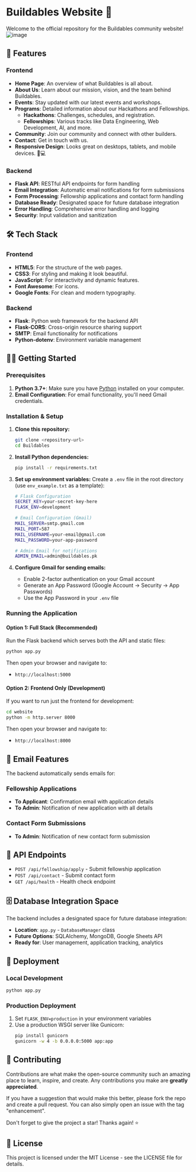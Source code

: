 # Buildables Website 🚀

Welcome to the official repository for the Buildables community website!
![image](https://github.com/user-attachments/assets/f161f6c1-0480-4a49-ac1f-7f30cf694d4f)

## 🌟 Features

### Frontend
-   **Home Page**: An overview of what Buildables is all about.
-   **About Us**: Learn about our mission, vision, and the team behind Buildables.
-   **Events**: Stay updated with our latest events and workshops.
-   **Programs**: Detailed information about our Hackathons and Fellowships.
    -   **Hackathons**: Challenges, schedules, and registration.
    -   **Fellowships**: Various tracks like Data Engineering, Web Development, AI, and more.
-   **Community**: Join our community and connect with other builders.
-   **Contact**: Get in touch with us.
-   **Responsive Design**: Looks great on desktops, tablets, and mobile devices. 📱💻

### Backend
-   **Flask API**: RESTful API endpoints for form handling
-   **Email Integration**: Automatic email notifications for form submissions
-   **Form Processing**: Fellowship applications and contact form handling
-   **Database Ready**: Designated space for future database integration
-   **Error Handling**: Comprehensive error handling and logging
-   **Security**: Input validation and sanitization

## 🛠️ Tech Stack

### Frontend
-   **HTML5**: For the structure of the web pages.
-   **CSS3**: For styling and making it look beautiful.
-   **JavaScript**: For interactivity and dynamic features.
-   **Font Awesome**: For icons.
-   **Google Fonts**: For clean and modern typography.

### Backend
-   **Flask**: Python web framework for the backend API
-   **Flask-CORS**: Cross-origin resource sharing support
-   **SMTP**: Email functionality for notifications
-   **Python-dotenv**: Environment variable management

## 🏃‍♂️ Getting Started

### Prerequisites

1.  **Python 3.7+**: Make sure you have [Python](https://www.python.org/downloads/) installed on your computer.
2.  **Email Configuration**: For email functionality, you'll need Gmail credentials.

### Installation & Setup

1.  **Clone this repository:**
    ```sh
    git clone <repository-url>
    cd Buildables
    ```

2.  **Install Python dependencies:**
    ```sh
    pip install -r requirements.txt
    ```

3.  **Set up environment variables:**
    Create a `.env` file in the root directory (use `env_example.txt` as a template):
    ```sh
    # Flask Configuration
    SECRET_KEY=your-secret-key-here
    FLASK_ENV=development

    # Email Configuration (Gmail)
    MAIL_SERVER=smtp.gmail.com
    MAIL_PORT=587
    MAIL_USERNAME=your-email@gmail.com
    MAIL_PASSWORD=your-app-password

    # Admin Email for notifications
    ADMIN_EMAIL=admin@buildables.pk
    ```

4.  **Configure Gmail for sending emails:**
    - Enable 2-factor authentication on your Gmail account
    - Generate an App Password (Google Account → Security → App Passwords)
    - Use the App Password in your `.env` file

### Running the Application

#### Option 1: Full Stack (Recommended)
Run the Flask backend which serves both the API and static files:

```sh
python app.py
```

Then open your browser and navigate to:
-   `http://localhost:5000`

#### Option 2: Frontend Only (Development)
If you want to run just the frontend for development:

```sh
cd website
python -m http.server 8000
```

Then open your browser and navigate to:
-   `http://localhost:8000`

## 📧 Email Features

The backend automatically sends emails for:

### Fellowship Applications
- **To Applicant**: Confirmation email with application details
- **To Admin**: Notification of new application with all details

### Contact Form Submissions
- **To Admin**: Notification of new contact form submission

## 🔧 API Endpoints

- `POST /api/fellowship/apply` - Submit fellowship application
- `POST /api/contact` - Submit contact form
- `GET /api/health` - Health check endpoint

## 🗄️ Database Integration Space

The backend includes a designated space for future database integration:

- **Location**: `app.py` - `DatabaseManager` class
- **Future Options**: SQLAlchemy, MongoDB, Google Sheets API
- **Ready for**: User management, application tracking, analytics

## 🚀 Deployment

### Local Development
```sh
python app.py
```

### Production Deployment
1. Set `FLASK_ENV=production` in your environment variables
2. Use a production WSGI server like Gunicorn:
   ```sh
   pip install gunicorn
   gunicorn -w 4 -b 0.0.0.0:5000 app:app
   ```

## 🙏 Contributing

Contributions are what make the open-source community such an amazing place to learn, inspire, and create. Any contributions you make are **greatly appreciated**.

If you have a suggestion that would make this better, please fork the repo and create a pull request. You can also simply open an issue with the tag "enhancement".

Don't forget to give the project a star! Thanks again! ⭐

## 📝 License

This project is licensed under the MIT License - see the LICENSE file for details. 

